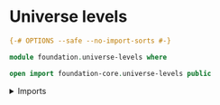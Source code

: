 # Universe levels

```agda
{-# OPTIONS --safe --no-import-sorts #-}

module foundation.universe-levels where

open import foundation-core.universe-levels public
```

<details><summary>Imports</summary>

```agda

```

</details>
